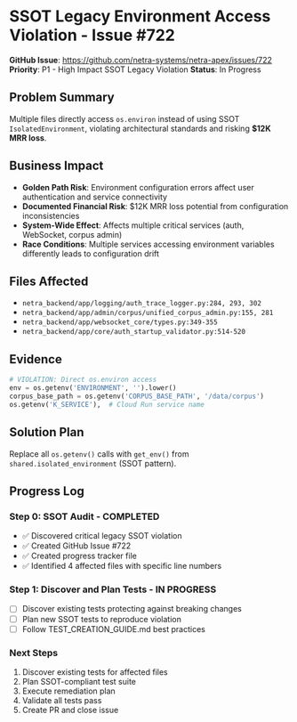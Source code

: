 # SSOT Legacy Environment Access Violation - Issue #722

**GitHub Issue**: https://github.com/netra-systems/netra-apex/issues/722
**Priority**: P1 - High Impact SSOT Legacy Violation
**Status**: In Progress

## Problem Summary
Multiple files directly access `os.environ` instead of using SSOT `IsolatedEnvironment`, violating architectural standards and risking **$12K MRR loss**.

## Business Impact
- **Golden Path Risk**: Environment configuration errors affect user authentication and service connectivity
- **Documented Financial Risk**: $12K MRR loss potential from configuration inconsistencies
- **System-Wide Effect**: Affects multiple critical services (auth, WebSocket, corpus admin)
- **Race Conditions**: Multiple services accessing environment variables differently leads to configuration drift

## Files Affected
- `netra_backend/app/logging/auth_trace_logger.py:284, 293, 302`
- `netra_backend/app/admin/corpus/unified_corpus_admin.py:155, 281`
- `netra_backend/app/websocket_core/types.py:349-355`
- `netra_backend/app/core/auth_startup_validator.py:514-520`

## Evidence
```python
# VIOLATION: Direct os.environ access
env = os.getenv('ENVIRONMENT', '').lower()
corpus_base_path = os.getenv('CORPUS_BASE_PATH', '/data/corpus')
os.getenv('K_SERVICE'),  # Cloud Run service name
```

## Solution Plan
Replace all `os.getenv()` calls with `get_env()` from `shared.isolated_environment` (SSOT pattern).

## Progress Log

### Step 0: SSOT Audit - COMPLETED
- ✅ Discovered critical legacy SSOT violation
- ✅ Created GitHub Issue #722
- ✅ Created progress tracker file
- ✅ Identified 4 affected files with specific line numbers

### Step 1: Discover and Plan Tests - IN PROGRESS
- [ ] Discover existing tests protecting against breaking changes
- [ ] Plan new SSOT tests to reproduce violation
- [ ] Follow TEST_CREATION_GUIDE.md best practices

### Next Steps
1. Discover existing tests for affected files
2. Plan SSOT-compliant test suite
3. Execute remediation plan
4. Validate all tests pass
5. Create PR and close issue